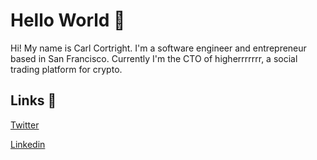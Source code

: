 # Hello World 👋

Hi! My name is Carl Cortright. I'm a software engineer and entrepreneur based in San Francisco. Currently I'm the CTO of higherrrrrrr, a social trading platform for crypto. 


## Links :link:

[Twitter](https://twitter.com/carlcortright)

[Linkedin](https://linkedin.com/in/carlcortright)
